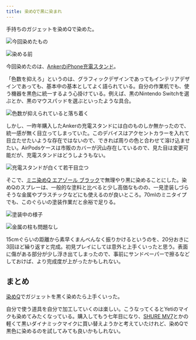 ```yaml
---
title: 染めQで黒に染まれ
---
```

手持ちのガジェットを染めQで染めた。

![](https://lh4.googleusercontent.com/9AREvRxA5qKpZDkgD9UTGqONGSJLH3vEvPKTKoRvUopOopWgwrcFo5_080cYhxUTWg1p-e9R8SfBwSUjFYlNqK5VCJVmf7gs3jDncE2oso1vMJmwusD9odvOChHqqItOy3muwimIsPrCOjiRXmCspw "今回染めたもの")

![](https://lh6.googleusercontent.com/649TvkDERMias15G8Rr2E07w4ey7X_UcUmOVzJ_gFqXb7mvU23rBsgmkOiMS78XKLeE5Kh5JGAZnkicCh7kAioHgIzYpkzJkXTh8b6WVRCJ6zaVIGKoWQLv-S5oYrzxJxL6-MMPqQuWmPEdE9m0Qew "染める前")

今回染めたのは、[AnkerのiPhone充電スタンド](https://r7kamura.com/articles/2021-09-06-anker-iphone-stand)。

「色数を抑えろ」というのは、グラフィックデザインであってもインテリアデザインであっても、基本中の基本としてよく語られている。自分の作業机でも、使う機器を黒色に統一するよう心掛けている。例えば、黒のNintendo Switchを選ぶとか、黒のマウスパッドを選ぶといったような具合。

![](https://lh3.googleusercontent.com/Uj4UhUQPRNW5Q6Ad70tXtdwa0_s1qOo8pd-CwLPVK4GgBXIDqUEdszK-o7nJwEt2_eRJldh7MhtOh8FQo2LbmeAZpmIAU8HwJjwkNIAJqTL5EXjfv-gl6yIzKWbVOENuFIEVlbcM06K7oZZQGrQpEw "色数が抑えられていると落ち着く")

しかし、一昨年購入したAnkerの充電スタンドには白のものしか無かったので、統一感が無く目立ってしまっていた。このデバイスはアクセントカラーを入れて目立たせたいような存在ではないので、できれば周りの色と合わせて溶け込ませたい。AirPodsケースは市販のカバーが沢山存在しているので、見た目は変更可能だが、充電スタンドはどうしようもない。

![](https://lh5.googleusercontent.com/am5lCG0D3Spuw3eRYnwQrsLQE7Sn1X_X3A1UA5vBd-iva2sbqMzi7EY0N_6bhfXymQ0JuooBMDOcodwIhoZzF1zYxJwUaDCS9xQKKKsvs183QRgIE6eK9fNdrtREWsucCcAm-DbHkRjazgSZ0rMnTw "充電スタンドが白くて若干目立つ")

そこで、[ミニ染めQ エアゾール ブラック](https://www.amazon.co.jp/dp/B003QMFUKO)で無理やり黒に染めることにした。染めQのスプレーは、一般的な塗料と比べると少し高価なものの、一見塗装しづらそうな金属やプラスチックなどにも使えるのが良いところ。70mlのミニタイプでも、このぐらいの塗装作業だと余裕で足りる。

![](https://lh6.googleusercontent.com/wZfvwfq4mUD8crNmpDXXHOgn9_-0wKNrYd8PwiQxLPfVx6wxEIDEbsQYge5WcIcquVv_Gm1tYiyA1Yn6YhV-UiibhBFrzXc6pkNOF04Y95gCNfBWsvxggl4YlKYH4yCqoM5q0qELWIyKskaFeIh2Kg "塗装中の様子")

![](https://lh5.googleusercontent.com/Gcec0a2oZKmokIANM6tPyd6MuTX0obWwyUthLyTTZuIcWqoCG5FWPLwJ26ismZjr4RwoOd7LQkUCosnIoLn4uNGVBOd8j320d1krtrEM3qYq15fTiAn7do1PUKck7UNMeWrddwekurysxev2l0cN6Q "金属の柱も問題なし")

15cmぐらいの距離から素早くまんべんなく振りかけるというのを、20分おきに3回ほど繰り返すと完成。初見プレイにしては意外と上手くいったと思う。表面に傷がある部分が少し浮き出てしまったので、事前にサンドペーパーで擦るなどしておけば、より完成度が上がったかもしれない。

まとめ
---

[染めQ](https://www.amazon.co.jp/dp/B003QMFUKO)でガジェットを黒く染めたら上手くいった。

自分で使う道具を自分で加工していくのは楽しい。こうなってくるとYetiのマイクも染めてみたくなっている。購入してもう七年目になり、[SHURE MV7](https://www.amazon.co.jp/dp/B08KY7G1GV)とかの軽くて黒いダイナミックマイクに買い替えようかと考えていたけれど、染めQで黒色に染めるのを試してみても良いかもしれない。
